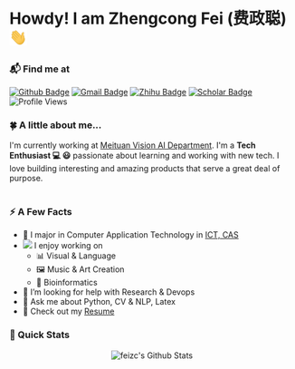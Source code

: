 <h1> Howdy! I am Zhengcong Fei (费政聪)</a>  <img src="https://raw.githubusercontent.com/ABSphreak/ABSphreak/master/gifs/Hi.gif" height="30px"></h1>
</h1>

### 📬 Find me at 
[![Github Badge](http://img.shields.io/badge/-Github-black?style=flat-square&logo=github&link=https://github.com/feizc/)](https://github.com/feizc/) 
[![Gmail Badge](https://img.shields.io/badge/-Gmail-d14836?style=flat-square&logo=Gmail&logoColor=white&link=mailto:feizhengcong@gmail.com)](mailto:feizhengcong@gmail.com)
[![Zhihu Badge](https://img.shields.io/badge/-@feizhengcong-1ca0f1?style=flat-square&labelColor=1ca0f1&logo=Zhihu&logoColor=white&link=https://zhihu.com/people/mai-zi-31-63/)](https://zhihu.com/people/mai-zi-31-63/) 
[![Scholar Badge](https://img.shields.io/badge/-Scholar-2EC866?style=flat-square&logo=Scholar&logoColor=white&link=https://scholar.google.com/citations?user=_43YnBcAAAAJ&hl=zh-CN)](https://scholar.google.com/citations?user=_43YnBcAAAAJ&hl=zh-CN)
![Profile Views](https://komarev.com/ghpvc/?username=feizc) 

### 🍀 A little about me...  
I'm currently working at [Meituan Vision AI Department](https://about.meituan.com/en). I'm a **Tech Enthusiast 💻 😃** passionate about learning and working with new tech. I love building interesting and amazing products that serve a great deal of purpose. <br/><br/>

### ⚡️ A Few Facts
- 🔭  I major in Computer Application Technology in [ICT, CAS](http://www.ict.cas.cn/jssgk/jssjj/)  
- <img src="https://media.giphy.com/media/WUlplcMpOCEmTGBtBW/giphy.gif" width="30">  I enjoy working on
  - 📊 Visual & Language 
  - 🖼 Music & Art Creation 
  - 🤖 Bioinformatics
- 🤔 I’m looking for help with Research & Devops
- 💬 Ask me about Python, CV & NLP, Latex 
- 📙 Check out my [Resume](https://feizc.github.io/resume/CV.pdf)


### 🚀 Quick Stats
<p align="center">
<img width="450" align="center" src="https://github-readme-stats-defcon27.vercel.app/api?username=feizc&show_icons=true&line_height=21&theme=react" alt="feizc's Github Stats" />
</p>





<!--
**feizc/feizc** is a ✨ _special_ ✨ repository because its `README.md` (this file) appears on your GitHub profile.

Here are some ideas to get you started:

- 🔭 I’m currently working on ...
- 🌱 I’m currently learning ...
- 👯 I’m looking to collaborate on ...
- 🤔 I’m looking for help with ...
- 💬 Ask me about ...
- 📫 How to reach me: ...
- 😄 Pronouns: ...
- ⚡ Fun fact: ...
-->
